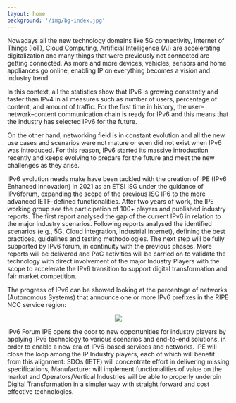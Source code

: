 ```yaml
---
layout: home
background: '/img/bg-index.jpg'
---
```


Nowadays all the new technology domains like 5G connectivity, Internet of Things (IoT), Cloud Computing, Artificial Intelligence (AI) are accelerating digitalization and many things that were previously not connected are getting connected. As more and more devices, vehicles, sensors and home appliances go online, enabling IP on everything becomes a vision and industry trend.

In this context, all the statistics show that IPv6 is growing constantly and faster than IPv4 in all measures such as number of users, percentage of content, and amount of traffic. For the first time in history, the user–network–content communication chain is ready for IPv6 and this means that the industry has selected IPv6 for the future.

On the other hand, networking field is in constant evolution and all the new use cases and scenarios were not mature or even did not exist when IPv6 was introduced. For this reason, IPv6 started its massive introduction recently and keeps evolving to prepare for the future and meet the new challenges as they arise.

IPv6 evolution needs make have been tackled with the creation of IPE (IPv6 Enhanced Innovation) in 2021 as an ETSI ISG under the guidance of IPv6forum, expanding the scope of the previous ISG IP6 to the more advanced IETF-defined functionalities. After two years of work, the IPE working group see the participation of 100+ players and published industry reports. The first report analysed the gap of the current IPv6 in relation to the major industry scenarios. Following reports analysed the identified scenarios (e.g., 5G, Cloud integration, Industrial Internet), defining the best practices, guidelines and testing methodologies. The next step will be fully supported by IPv6 forum, in continuity with the previous phases. More reports will be delivered and PoC activities will be carried on to validate the technology with direct involvement of the major Industry Players with the scope to accelerate the IPv6 transition to support digital transformation and fair market competition.

The progress of IPv6 can be showed looking at the percentage of networks (Autonomous Systems) that announce one or more IPv6 prefixes in the RIPE NCC service region:

<p align="center">
  <img style="max-width:100%" src="./img/IPE_graphic.png">
</p>

IPv6 Forum IPE opens the door to new opportunities for industry players by applying IPv6 technology to various scenarios and end-to-end solutions, in order to enable a new era of IPv6-based services and networks. IPE will close the loop among the IP Industry players, each of which will benefit from this alignment: SDOs (IETF) will concentrate effort in delivering missing specifications, Manufacturer will implement functionalities of value on the market and Operators/Vertical Industries will be able to properly underpin Digital Transformation in a simpler way with straight forward and cost effective technologies.